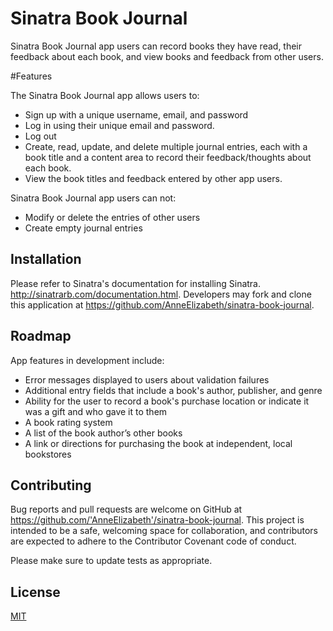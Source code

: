 # Sinatra Book Journal

Sinatra Book Journal app users can record books they have read, their feedback about each book, and view books and feedback from other users.

#Features

The Sinatra Book Journal app allows users to:
 - Sign up with a unique username, email, and password
 - Log in using their unique email and password.
 - Log out
 - Create, read, update, and delete multiple journal entries, each with a book title and a content area to record their feedback/thoughts about each book.
 - View the book titles and feedback entered by other app users.

 Sinatra Book Journal app users can not:
 - Modify or delete the entries of other users
 - Create empty journal entries

## Installation

Please refer to Sinatra's documentation for installing Sinatra. http://sinatrarb.com/documentation.html. Developers may fork and clone this application at https://github.com/AnneElizabeth/sinatra-book-journal.

## Roadmap

App features in development include:
- Error messages displayed to users about validation failures
- Additional entry fields that include a book's author, publisher, and genre
- Ability for the user to record a book's purchase location or indicate it was a gift and who gave it to them
- A book rating system
- A list of the book author’s other books
- A link or directions for purchasing the book at independent, local bookstores

## Contributing
Bug reports and pull requests are welcome on GitHub at https://github.com/'AnneElizabeth'/sinatra-book-journal. This project is intended to be a safe, welcoming space for collaboration, and contributors are expected to adhere to the Contributor Covenant code of conduct.

Please make sure to update tests as appropriate.

## License
[MIT](https://choosealicense.com/licenses/mit/)
